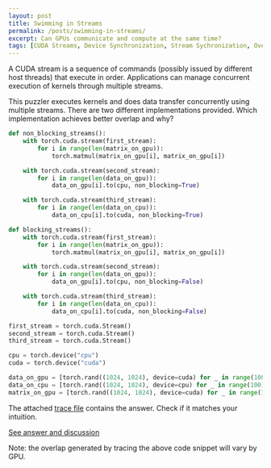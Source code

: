 ```yaml
---
layout: post
title: Swimming in Streams
permalink: /posts/swimming-in-streams/
excerpt: Can GPUs communicate and compute at the same time?
tags: [CUDA Streams, Device Synchronization, Stream Sychronization, Overlapping Streams]
---
```


A CUDA stream is a sequence of commands (possibly issued by different host threads) that execute in
order. Applications can manage concurrent execution of kernels through multiple streams.

This puzzler executes kernels and does data transfer concurrently using multiple streams. There are two
different implementations provided. Which implementation achieves better overlap and why?
```python
def non_blocking_streams():
    with torch.cuda.stream(first_stream):
        for i in range(len(matrix_on_gpu)):
            torch.matmul(matrix_on_gpu[i], matrix_on_gpu[i])

    with torch.cuda.stream(second_stream):
        for i in range(len(data_on_gpu)):
            data_on_gpu[i].to(cpu, non_blocking=True)

    with torch.cuda.stream(third_stream):
        for i in range(len(data_on_cpu)):
            data_on_cpu[i].to(cuda, non_blocking=True)

def blocking_streams():
    with torch.cuda.stream(first_stream):
        for i in range(len(matrix_on_gpu)):
            torch.matmul(matrix_on_gpu[i], matrix_on_gpu[i])

    with torch.cuda.stream(second_stream):
        for i in range(len(data_on_gpu)):
            data_on_gpu[i].to(cpu, non_blocking=False)

    with torch.cuda.stream(third_stream):
        for i in range(len(data_on_cpu)):
            data_on_cpu[i].to(cuda, non_blocking=False)

first_stream = torch.cuda.Stream()
second_stream = torch.cuda.Stream()
third_stream = torch.cuda.Stream()

cpu = torch.device("cpu")
cuda = torch.device("cuda")

data_on_gpu = [torch.rand((1024, 1024), device=cuda) for _ in range(100)]
data_on_cpu = [torch.rand((1024, 1024), device=cpu) for _ in range(100)]
matrix_on_gpu = [torch.rand((1024, 1024), device=cuda) for _ in range(1000)]
```
The attached [trace file](/streams/swimming_in_streams.json.gz) contains the answer. Check if it
matches your intuition.

[See answer and discussion](/swimming-in-streams-answer)

Note: the overlap generated by tracing the above code snippet will vary by GPU.
